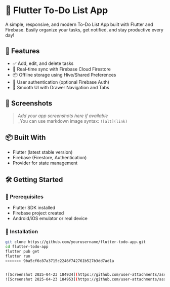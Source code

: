 # 📝 Flutter To-Do List App

A simple, responsive, and modern To-Do List App built with Flutter and Firebase. Easily organize your tasks, get notified, and stay productive every day!

## 🚀 Features

- ✅ Add, edit, and delete tasks
- 🔔 Real-time sync with Firebase Cloud Firestore
- 📦 Offline storage using Hive/Shared Preferences
- 🔐 User authentication (optional Firebase Auth)
- 🧭 Smooth UI with Drawer Navigation and Tabs

## 📸 Screenshots

> _Add your app screenshots here if available_  
> _You can use markdown image syntax: `![alt](link)`


## 📦 Built With

- Flutter (latest stable version)
- Firebase (Firestore, Authentication)
- Provider for state management

## 🛠️ Getting Started

### 🔧 Prerequisites

- Flutter SDK installed
- Firebase project created
- Android/iOS emulator or real device

### 🧪 Installation

```bash
git clone https://github.com/yourusername/flutter-todo-app.git
cd flutter-todo-app
flutter pub get
flutter run
>>>>>>> 9ba5cf6c87a3715c2246f742761b527b3dd7ad1a


![Screenshot 2025-04-23 184934](https://github.com/user-attachments/assets/de90e212-3c67-4b69-87dd-f3a0935e307c)
![Screenshot 2025-04-23 184953](https://github.com/user-attachments/assets/41f6c62c-23ee-4bc4-ae74-287da128c5ca)

